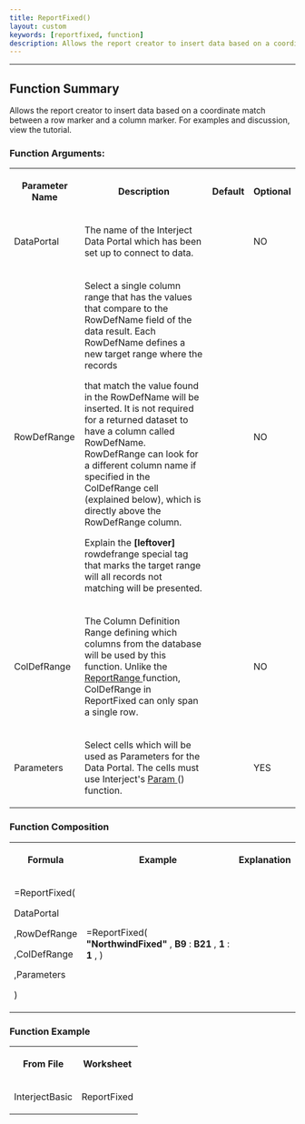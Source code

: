 ```yaml
---
title: ReportFixed()
layout: custom
keywords: [reportfixed, function]
description: Allows the report creator to insert data based on a coordinate match between a row marker and a column marker.  
---
```

* * *

##  Function Summary 

Allows the report creator to insert data based on a coordinate match between a row marker and a column marker. For examples and discussion, view the tutorial. 

###  Function Arguments:   
  
<table>  
<tr>  
<th>

Parameter Name 
</th>  
<th>

Description 
</th>  
<th>

Default 
</th>  
<th>

Optional 
</th> </tr>  
<tr>  
<td>



DataPortal 


</td>  
<td>

The name of the Interject Data Portal which has been set up to connect to data. 
</td>  
<td>

  

</td>  
<td>



NO 


</td> </tr>  
<tr>  
<td>

RowDefRange 
</td>  
<td>



Select a single column range that has the values that compare to the RowDefName field of the data result. Each RowDefName defines a new target range where the records 

that match the value found in the RowDefName will be inserted. It is not required for a returned dataset to have a column called RowDefName. RowDefRange can look for a different column name if specified in the ColDefRange cell (explained below), which is directly above the RowDefRange column. 

Explain the **[leftover]** rowdefrange special tag that marks the target range will all records not matching will be presented. 


</td>  
<td>

  

</td>  
<td>

NO 
</td> </tr>  
<tr>  
<td>

ColDefRange  
</td>  
<td>

The Column Definition Range defining which columns from the database will be used by this function. Unlike the [ ReportRange ](/wIndex/ReportRange.html) function, ColDefRange in ReportFixed can only span a single row. 
</td>  
<td>

  

</td>  
<td>

NO  
</td> </tr>  
<tr>  
<td>

Parameters 
</td>  
<td>

Select cells which will be used as Parameters for the Data Portal. The cells must use Interject's [ Param ](/wIndex/Param.html) () function. 
</td>  
<td>

  

</td>  
<td>

YES 
</td> </tr> </table>

  


###  Function Composition   
  
<table>  
<tr>  
<th>

Formula 
</th>  
<th>

Example 
</th>  
<th>

Explanation 
</th> </tr>  
<tr>  
<td>



=ReportFixed( 

DataPortal 

,RowDefRange 

,ColDefRange 

,Parameters 

) 


</td>  
<td>



=ReportFixed( 
<b>"NorthwindFixed"</b>
,  <b>B9</b> :  <b>B21</b>
,  <b>1</b> :  <b>1</b>
, 
) 


</td>  
<td>

  

</td> </tr> </table>

###  Function Example   
  
<table>  
<tr>  
<th>

From File 
</th>  
<th>

Worksheet 
</th> </tr>  
<tr>  
<td>

InterjectBasic 
</td>  
<td>

ReportFixed 
</td> </tr> </table>
